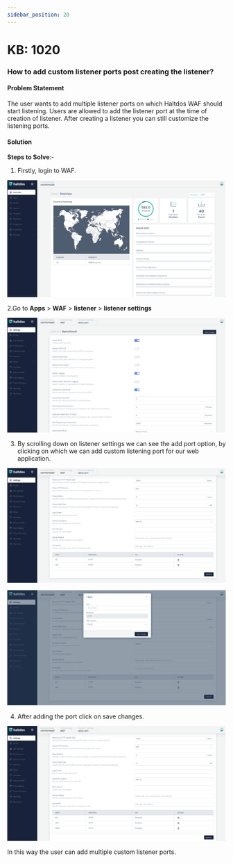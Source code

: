 ```yaml
---
sidebar_position: 20
---
```


# KB: 1020

### **How to add custom listener ports post creating the listener?**

#### **Problem Statement**

The user wants to add multiple listener ports on which Haltdos WAF should start listening. Users are allowed to add the listener port at the time of creation of listener. After creating a listener you  can still customize the listening ports.

#### **Solution**

**Steps to Solve**:-

1. Firstly, login to WAF.

![kb-1020](/img/waf/v7/kb/overview_kb_1020_1.png)

2.Go to **Apps** > **WAF** > **listener** > **listener settings**

![kb-1020](/img/waf/v7/kb/settings_kb_1020_2.png)

3. By scrolling down on listener settings we can see the add port option, by clicking on which we                      can add custom listening port for our web application.

![kb-1020](/img/waf/v7/kb/settings_kb_1020_3.png)

![kb-1020](/img/waf/v7/kb/add_port_kb_1020_4.png)

4. After adding the port click on save changes.

![kb-1020](/img/waf/v7/kb/save_port_kb_1020_5.png)

In this way the user can add multiple custom listener ports.










